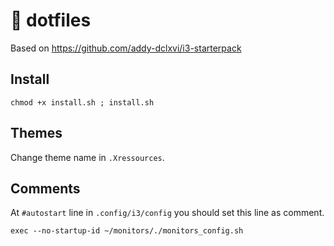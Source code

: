 # 🧙‍ dotfiles

Based on https://github.com/addy-dclxvi/i3-starterpack

## Install
`chmod +x install.sh ; install.sh`

## Themes

Change theme name in `.Xressources`.

## Comments

At `#autostart` line in `.config/i3/config` you should set this line as comment.
```
exec --no-startup-id ~/monitors/./monitors_config.sh
``` 
